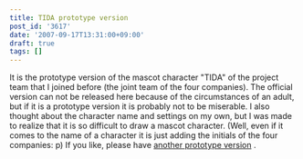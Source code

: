 ```yaml
---
title: TIDA prototype version
post_id: '3617'
date: '2007-09-17T13:31:00+09:00'
draft: true
tags: []
---
```


It is the prototype version of the mascot character "TIDA" of the project team that I joined before (the joint team of the four companies). The official version can not be released here because of the circumstances of an adult, but if it is a prototype version it is probably not to be miserable. I also thought about the character name and settings on my own, but I was made to realize that it is so difficult to draw a mascot character. (Well, even if it comes to the name of a character it is just adding the initials of the four companies: p) If you like, please have [another prototype version](https://danmaq.com/wp-content/uploads/2013/11/tida_p3.jpg) .
